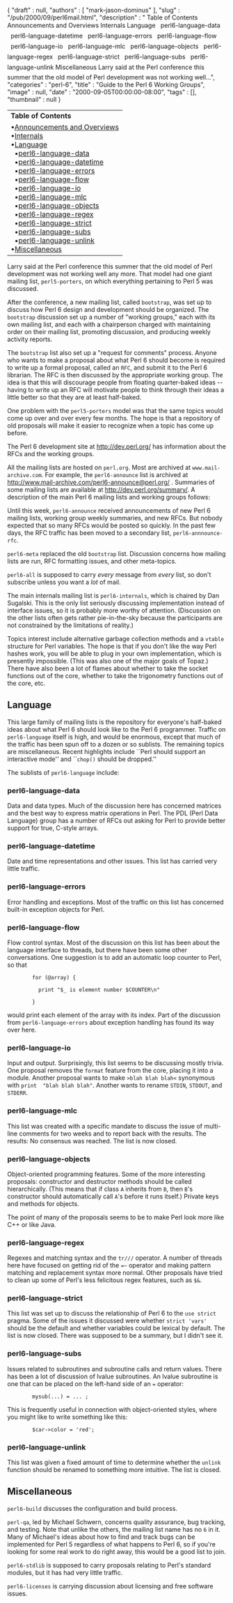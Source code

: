 {
   "draft" : null,
   "authors" : [
      "mark-jason-dominus"
   ],
   "slug" : "/pub/2000/09/perl6mail.html",
   "description" : " Table of Contents &#149;Announcements and Overviews &#149;Internals &#149;Language &nbsp;&nbsp;&#149;perl6-language-data &nbsp;&nbsp;&#149;perl6-language-datetime &nbsp;&nbsp;&#149;perl6-language-errors &nbsp;&nbsp;&#149;perl6-language-flow &nbsp;&nbsp;&#149;perl6-language-io &nbsp;&nbsp;&#149;perl6-language-mlc &nbsp;&nbsp;&#149;perl6-language-objects &nbsp;&nbsp;&#149;perl6-language-regex &nbsp;&nbsp;&#149;perl6-language-strict &nbsp;&nbsp;&#149;perl6-language-subs &nbsp;&nbsp;&#149;perl6-language-unlink &#149;Miscellaneous Larry said at the Perl conference this summer that the old model of Perl development was not working well...",
   "categories" : "perl-6",
   "title" : "Guide to the Perl 6 Working Groups",
   "image" : null,
   "date" : "2000-09-05T00:00:00-08:00",
   "tags" : [],
   "thumbnail" : null
}



<table>
<tbody>
<tr class="odd">
<td><strong>Table of Contents</strong></td>
</tr>
<tr class="even">
<td>•<a href="#announcements%20and%20overviews">Announcements and Overviews</a><br />
•<a href="#internals">Internals</a><br />
•<a href="#language">Language</a><br />
  •<a href="#perl6languagedata">perl6-language-data</a><br />
  •<a href="#perl6languagedatetime">perl6-language-datetime</a><br />
  •<a href="#perl6languageerrors">perl6-language-errors</a><br />
  •<a href="#perl6languageflow">perl6-language-flow</a><br />
  •<a href="#perl6languageio">perl6-language-io</a><br />
  •<a href="#perl6languagemlc">perl6-language-mlc</a><br />
  •<a href="#perl6languageobjects">perl6-language-objects</a><br />
  •<a href="#perl6languageregex">perl6-language-regex</a><br />
  •<a href="#perl6languagestrict">perl6-language-strict</a><br />
  •<a href="#perl6languagesubs">perl6-language-subs</a><br />
  •<a href="#perl6languageunlink">perl6-language-unlink</a><br />
•<a href="#miscellaneous">Miscellaneous</a></td>
</tr>
</tbody>
</table>

Larry said at the Perl conference this summer that the old model of Perl development was not working well any more. That model had one giant mailing list, `perl5-porters`, on which everything pertaining to Perl 5 was discussed.

After the conference, a new mailing list, called `bootstrap`, was set up to discuss how Perl 6 design and development should be organized. The `bootstrap` discussion set up a number of "working groups," each with its own mailing list, and each with a chairperson charged with maintaining order on their mailing list, promoting discussion, and producing weekly activity reports.

The `bootstrap` list also set up a "request for comments" process. Anyone who wants to make a proposal about what Perl 6 should become is required to write up a formal proposal, called an `RFC`, and submit it to the Perl 6 librarian. The RFC is then discussed by the appropriate working group. The idea is that this will discourage people from floating quarter-baked ideas -- having to write up an RFC will motivate people to think through their ideas a little better so that they are at least half-baked.

One problem with the `perl5-porters` model was that the same topics would come up over and over every few months. The hope is that a repository of old proposals will make it easier to recognize when a topic has come up before.

The Perl 6 development site at <http://dev.perl.org/> has information about the RFCs and the working groups.

All the mailing lists are hosted on `perl.org`. Most are archived at `www.mail-archive.com`. For example, the `perl6-announce` list is archived at <http://www.mail-archive.com/perl6-announce@perl.org/> . Summaries of some mailing lists are available at <http://dev.perl.org/summary/>. A description of the main Perl 6 mailing lists and working groups follows:

Until this week, `perl6-announce` received announcements of new Perl 6 mailing lists, working group weekly summaries, and new RFCs. But nobody expected that so many RFCs would be posted so quickly. In the past few days, the RFC traffic has been moved to a secondary list, `perl6-annnounce-rfc`.

`perl6-meta` replaced the old `bootstrap` list. Discussion concerns how mailing lists are run, RFC formatting issues, and other meta-topics.

`perl6-all` is supposed to carry *every* message from *every* list, so don't subscribe unless you want a *lot* of mail.

The main internals mailing list is `perl6-internals`, which is chaired by Dan Sugalski. This is the only list seriously discussing implementation instead of interface issues, so it is probably more worthy of attention. (Discussion on the other lists often gets rather pie-in-the-sky because the participants are not constrained by the limitations of reality.)

Topics interest include alternative garbage collection methods and a `vtable` structure for Perl variables. The hope is that if you don't like the way Perl hashes work, you will be able to plug in your own implementation, which is presently impossible. (This was also one of the major goals of Topaz.) There have also been a lot of flames about whether to take the socket functions out of the core, whether to take the trigonometry functions out of the core, etc.

<span id="language">Language</span>
-----------------------------------

This large family of mailing lists is the repository for everyone's half-baked ideas about what Perl 6 should look like to the Perl 6 programmer. Traffic on `perl6-language` itself is high, and would be enormous, except that much of the traffic has been spun off to a dozen or so sublists. The remaining topics are miscellaneous. Recent highlights include \`\`Perl should support an interactive mode'' and \`\``chop()` should be dropped.''

The sublists of `perl6-language` include:

### <span id="perl6languagedata">perl6-language-data</span>

Data and data types. Much of the discussion here has concerned matrices and the best way to express matrix operations in Perl. The PDL (Perl Data Language) group has a number of RFCs out asking for Perl to provide better support for true, C-style arrays.

### <span id="perl6languagedatetime">perl6-language-datetime</span>

Date and time representations and other issues. This list has carried very little traffic.

### <span id="perl6languageerrors">perl6-language-errors</span>

Error handling and exceptions. Most of the traffic on this list has concerned built-in exception objects for Perl.

### <span id="perl6languageflow">perl6-language-flow</span>

Flow control syntax. Most of the discussion on this list has been about the language interface to threads, but there have been some other conversations. One suggestion is to add an automatic loop counter to Perl, so that


            for (@array) {

              print "$_ is element number $COUNTER\n"

            }

would print each element of the array with its index. Part of the discussion from `perl6-language-errors` about exception handling has found its way over here.

### <span id="perl6languageio">perl6-language-io</span>

Input and output. Surprisingly, this list seems to be discussing mostly trivia. One proposal removes the `format` feature from the core, placing it into a module. Another proposal wants to make `>blah blah blah<` synonymous with `print  "blah blah blah"`. Another wants to rename `STDIN`, `STDOUT`, and `STDERR`.

### <span id="perl6languagemlc">perl6-language-mlc</span>

This list was created with a specific mandate to discuss the issue of multi-line comments for two weeks and to report back with the results. The results: No consensus was reached. The list is now closed.

### <span id="perl6languageobjects">perl6-language-objects</span>

Object-oriented programming features. Some of the more interesting proposals: constructor and destructor methods should be called hierarchically. (This means that if class `A` inherits from `B`, then `B`'s constructor should automatically call `A`'s before it runs itself.) Private keys and methods for objects.

The point of many of the proposals seems to be to make Perl look more like C++ or like Java.

### <span id="perl6languageregex">perl6-language-regex</span>

Regexes and matching syntax and the `tr///` operator. A number of threads here have focused on getting rid of the `=~` operator and making pattern matching and replacement syntax more normal. Other proposals have tried to clean up some of Perl's less felicitous regex features, such as `$&`.

### <span id="perl6languagestrict">perl6-language-strict</span>

This list was set up to discuss the relationship of Perl 6 to the `use strict` pragma. Some of the issues it discussed were whether `strict 'vars'` should be the default and whether variables could be lexical by default. The list is now closed. There was supposed to be a summary, but I didn't see it.

### <span id="perl6languagesubs">perl6-language-subs</span>

Issues related to subroutines and subroutine calls and return values. There has been a lot of discussion of lvalue subroutines. An lvalue subroutine is one that can be placed on the left-hand side of an `=` operator:


            mysub(...) = ... ;

This is frequently useful in connection with object-oriented styles, where you might like to write something like this:


            $car->color = 'red';

### <span id="perl6languageunlink">perl6-language-unlink</span>

This list was given a fixed amount of time to determine whether the `unlink` function should be renamed to something more intuitive. The list is closed.

<span id="miscellaneous">Miscellaneous</span>
---------------------------------------------

`perl6-build` discusses the configuration and build process.

`perl-qa`, led by Michael Schwern, concerns quality assurance, bug tracking, and testing. Note that unlike the others, the mailing list name has no `6` in it. Many of Michael's ideas about how to find and track bugs can be implemented for Perl 5 regardless of what happens to Perl 6, so if you're looking for some real work to do right away, this would be a good list to join.

`perl6-stdlib` is supposed to carry proposals relating to Perl's standard modules, but it has had very little traffic.

`perl6-licenses` is carrying discussion about licensing and free software issues.
